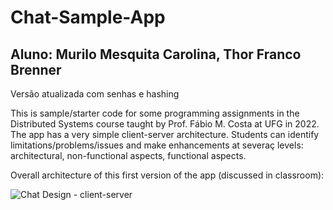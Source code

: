 # Chat-Sample-App

## Aluno: Murilo Mesquita Carolina, Thor Franco Brenner

Versão atualizada com senhas e hashing


This is sample/starter code for some programming assignments in the Distributed Systems course taught by Prof. Fábio M. Costa at UFG in 2022.
The app has a very simple client-server architecture. Students can identify limitations/problems/issues and make enhancements at severaç levels: architectural, non-functional aspects, functional aspects.  

Overall architecture of this first version of the app (discussed in classroom):

![Chat Design - client-server](https://user-images.githubusercontent.com/13460193/173588387-89793ac9-17b9-4441-986b-53cac6ee40f4.png)
